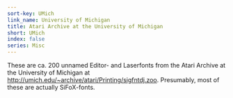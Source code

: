 ```yaml
---
sort-key: UMich
link_name: University of Michigan
title: Atari Archive at the University of Michigan
short: UMich
index: false
series: Misc
---
```


These are ca. 200 unnamed Editor- and Laserfonts from the Atari Archive at
the University of Michigan at <http://umich.edu/~archive/atari/Printing/sigfntdj.zoo>.
Presumably, most of these are actually SiFoX-fonts.

